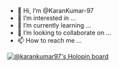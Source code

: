 - 👋 Hi, I’m @KaranKumar-97
- 👀 I’m interested in ...
- 🌱 I’m currently learning ...
- 💞️ I’m looking to collaborate on ...
- 📫 How to reach me ...

[![@karankumar97's Holopin board](https://holopin.me/karankumar97)](https://holopin.io/@karankumar97)
<!---
KaranKumar-97/KaranKumar-97 is a ✨ special ✨ repository because its `README.md` (this file) appears on your GitHub profile.
You can click the Preview link to take a look at your changes.
--->
